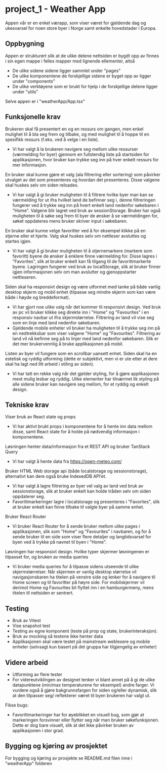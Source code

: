 # project_1 - Weather App
Appen vår er en enkel værapp, som viser været for gjeldende dag og ukesvarsel for noen store byer i Norge samt enkelte hovedstader i Europa.

## Oppbygning
Appen er strukturert slik at de ulike delene nettsiden er bygdt opp av finnes i sin egen mappe i felles mapper med lignende ellementer, altså
* De ulike sidene sidene ligger sammlet under "pages"
* De ulike komponentene de forskjellige sidene er byget opp av ligger under "components" 
* De ulike verktøyene som er brukt for hjelp i de forskjellige delene ligger under "utils"

Selve appen er i "weatherApp/App.tsx" 

## Funksjonelle krav
Brukeren skal få presentert en og en ressurs om gangen, men enkel mulighet til å bla seg frem og tilbake, og med mulighet til å hoppe til en spesifikk ressurs (f.eks. ved å velge i en liste).
* Vi har valgt å la brukeren navigere seg mellom ulike ressurser (værmelding for byer) gjennom en fullstendig liste på startsiden for applikasjonen, hvor bruker kan trykke seg inn på hver enkelt ressurs for mer informasjon.

En bruker skal kunne gjøre et valg (ala filtrering eller sortering) som påvirker utvalget av det som presenteres og hvordan det presenteres. Disse valgene skal huskes selv om siden reloades.
* Vi har valgt å gi bruker muligheten til å filtrere hvilke byer man kan se værmelding for ut ifra hvilket land de befinner seg i, denne filtreringen fungerer ved å trykke seg inn på hvert enkelt land nedenfor søkebaren i "Home". Valgene blir lagret ved bruk av sessionStorage. Bruker har også muligheten til å søke seg frem til byer de ønsker å se værmeldingen for, søket oppdateres mens bruker skriver input i søkebaren.

En bruker skal kunne velge favoritter ved å for eksempel klikke på en stjerne eller et hjerte. Valg skal huskes selv om nettleser avsluttes og startes igjen.
* Vi har valgt å gi bruker muligheten til å stjernemarkere (markere som favoritt) byene de ønsker å enklere finne værmelding for. Disse lagres i "Favorites", slik at bruker enkelt kan få tilgang til de favorittmarkerte byene. Lagringen fungerer ved bruk av localStorage, slik at bruker finner igjen informasjonen selv om man avslutter og gjenoppstarter nettleseren.

Siden skal ha responsivt design og være utformet med tanke på både vanlig desktop skjerm og mobil enhet (tilpasse seg mindre skjerm som kan være både i høyde og breddeformat).
* Vi har gjort noe ulike valg når det kommer til responsivt design. Ved bruk av pc vil bruker klikke seg direkte inn i "Home" og "Favourites" i en responsiv navbar ut ifra skjermstørrelse. Filtrering av land vil vise seg som en linje med land nedenfor søkebaren.
* Gjeldende mobile enheter vil bruker ha muligheten til å trykke seg inn på en nedtrekksbar som viser valgene "Home" og "Favourites". Filtrering av land vil nå befinne seg på to linjer med land nedenfor søkebaren. Slik er det mer brukervennlig å bruke applikasjonen på mobil.

Listen av byer vil fungere som en scrollbar uansett enhet.
Siden skal ha en estetisk og ryddig utforming (dette er subjektivt, men vi er ute etter at dere skal ha lagt ned litt arbeid i stiling av siden). 
* Vi har tatt en rekke valg når det gjelder styling, for å gjøre applikasjonen mest mulig lesbar og ryddig. Ulike elementer har tilnærmet lik styling på alle sidene bruker kan navigere seg mellom, for et ryddig og enkelt design.

## Tekniske krav
Viser bruk av React state og props
* Vi har aktivt brukt props i komponentene for å hente inn data mellom disse, samt React state for å holde på nødvendig informasjon i komponentene.

Løsningen henter data/informasjon fra et REST API og bruker TanStack Query
* Vi har valgt å hente data fra https://open-meteo.com/

Bruker HTML Web storage api (både localstorage og sessionstorage), alternativt kan dere også bruke IndexedDB API’et.
* Vi har valgt å lagre filtrering av byer vel valg av land ved bruk av sessionstorage, slik at bruker enkelt kan holde tråden selv om siden oppdaterer seg.
* Favorittmarkeringer lagre i localstorage og presenteres i "Favorites", slik at bruker enkelt kan finne tilbake til valgte byer på samme enhet.

Bruker React Router
* Vi bruker React Router for å sende bruker mellom ulike pages i applikasjonen, slik som "Home" og "Favourites" i navbaren, og for å sende bruker til en side som viser flere detaljer og langtidsvarsel for byen ved å trykke på navnet til byen i "Home".

Løsningen har responsivt design. Hvilke typer skjermer løsningenen er tilpasset for, og bruken av media queries
* Vi bruker media queries for å tilpasse sidens utseende til ulike skjermstørrelser. Når skjermen er vanlig desktop størrelse vil navigasjonsbaren ha titelen på venstre side og lenker for å navigere til Home screen og til favoritter på høyre side.  For mobilskjermer vil derimot Home og Favourites bli flyttet inn i en hamburgermeny, mens titelen til nettsiden er sentrert.


## Testing
- Bruk av Vitest
- Vise snapshot test
- Testing av egne komponent (teste på prop og state, brukerinteraksjon).
- Bruk av mocking så testene ikke henter data
- Applikasjonen skal være testet på mainstream weblesere og mobile enheter (selvsagt kun basert på det gruppa har tilgjengelig av enheter)

## Videre arbeid
- Utforming av flere tester
- For videreutviklingen av designet tenker vi blant annet på å gi de ulike datapunktene (min/max temperaturene for eksempel) andre farger. Vi vurdere også å gjøre bakgrunnsfargen for siden og/eller dynamisk, slik at den tilpasser seg/ reflekterer været til byen brukeren har valgt ut.

Fikse bugs:
* Favorittmarkeringer har for øyeblikket en visuell bug, som gjør at markeringen forsvinner eller flytter seg når man bruker søkefunksjonen. Dette er dog bare visuelt, slik at det ikke påvirker bruken av applikasjonen i stor grad.

## Bygging og kjøring av prosjektet
For bygging og kjøring av prosjekte se README.md filen inne i "weatherApp" folderen